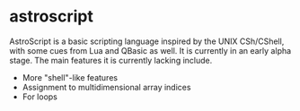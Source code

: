 # astroscript
AstroScript is a basic scripting language inspired by the UNIX CSh/CShell, with some cues from Lua and QBasic as well. It is currently in an early alpha stage. The main features it is currently lacking include.
- More "shell"-like features
- Assignment to multidimensional array indices
- For loops
